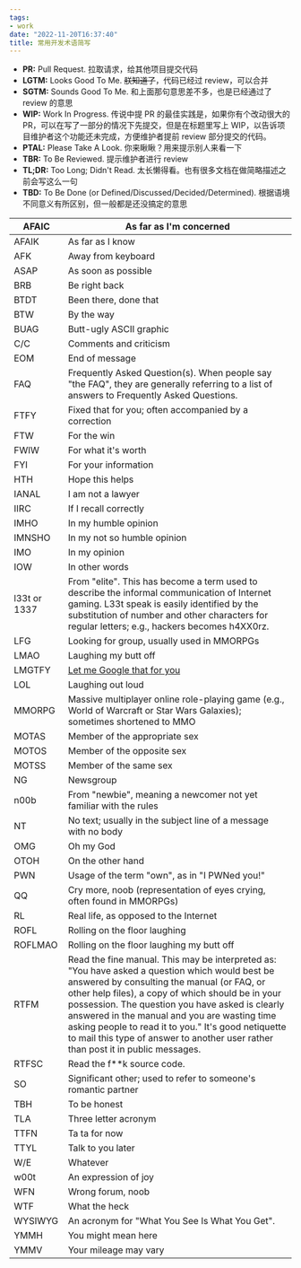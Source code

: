 ```yaml
---
tags:
- work
date: "2022-11-20T16:37:40"
title: 常用开发术语简写
---
```



-   **PR:** Pull Request. 拉取请求，给其他项目提交代码
-   **LGTM:** Looks Good To Me. ~~朕知道了~~，代码已经过 review，可以合并
-   **SGTM:** Sounds Good To Me. 和上面那句意思差不多，也是已经通过了 review 的意思
-   **WIP:** Work In Progress. 传说中提 PR 的最佳实践是，如果你有个改动很大的 PR，可以在写了一部分的情况下先提交，但是在标题里写上 WIP，以告诉项目维护者这个功能还未完成，方便维护者提前 review 部分提交的代码。
-   **PTAL:** Please Take A Look. 你来瞅瞅？用来提示别人来看一下
-   **TBR:** To Be Reviewed. 提示维护者进行 review
-   **TL;DR:** Too Long; Didn't Read. 太长懒得看。也有很多文档在做简略描述之前会写这么一句
-   **TBD:** To Be Done (or Defined/Discussed/Decided/Determined). 根据语境不同意义有所区别，但一般都是还没搞定的意思



| AFAIC        | As far as I'm concerned                                      |
| ------------ | ------------------------------------------------------------ |
| AFAIK        | As far as I know                                             |
| AFK          | Away from keyboard                                           |
| ASAP         | As soon as possible                                          |
| BRB          | Be right back                                                |
| BTDT         | Been there, done that                                        |
| BTW          | By the way                                                   |
| BUAG         | Butt-ugly ASCII graphic                                      |
| C/C          | Comments and criticism                                       |
| EOM          | End of message                                               |
| FAQ          | Frequently Asked Question(s). When people say "the FAQ", they are generally referring to a list of answers to Frequently Asked Questions. |
| FTFY         | Fixed that for you; often accompanied by a correction        |
| FTW          | For the win                                                  |
| FWIW         | For what it's worth                                          |
| FYI          | For your information                                         |
| HTH          | Hope this helps                                              |
| IANAL        | I am not a lawyer                                            |
| IIRC         | If I recall correctly                                        |
| IMHO         | In my humble opinion                                         |
| IMNSHO       | In my not so humble opinion                                  |
| IMO          | In my opinion                                                |
| IOW          | In other words                                               |
| l33t or 1337 | From "elite". This has become a term used to describe the informal communication of Internet gaming. L33t speak is easily identified by the substitution of number and other characters for regular letters; e.g., hackers becomes h4XX0rz. |
| LFG          | Looking for group, usually used in MMORPGs                   |
| LMAO         | Laughing my butt off                                         |
| LMGTFY       | [Let me Google that for you](http://lmgtfy.com/?q=lmgtfy)    |
| LOL          | Laughing out loud                                            |
| MMORPG       | Massive multiplayer online role-playing game (e.g., World of Warcraft or Star Wars Galaxies); sometimes shortened to MMO |
| MOTAS        | Member of the appropriate sex                                |
| MOTOS        | Member of the opposite sex                                   |
| MOTSS        | Member of the same sex                                       |
| NG           | Newsgroup                                                    |
| n00b         | From "newbie", meaning a newcomer not yet familiar with the rules |
| NT           | No text; usually in the subject line of a message with no body |
| OMG          | Oh my God                                                    |
| OTOH         | On the other hand                                            |
| PWN          | Usage of the term "own", as in "I PWNed you!"                |
| QQ           | Cry more, noob (representation of eyes crying, often found in MMORPGs) |
| RL           | Real life, as opposed to the Internet                        |
| ROFL         | Rolling on the floor laughing                                |
| ROFLMAO      | Rolling on the floor laughing my butt off                    |
| RTFM         | Read the fine manual. This may be interpreted as: "You have asked a question which would best be answered by consulting the manual (or FAQ, or other help files), a copy of which should be in your possession. The question you have asked is clearly answered in the manual and you are wasting time asking people to read it to you." It's good netiquette to mail this type of answer to another user rather than post it in public messages. |
| RTFSC        | Read the f**k source code.                                   |
| SO           | Significant other; used to refer to someone's romantic partner |
| TBH          | To be honest                                                 |
| TLA          | Three letter acronym                                         |
| TTFN         | Ta ta for now                                                |
| TTYL         | Talk to you later                                            |
| W/E          | Whatever                                                     |
| w00t         | An expression of joy                                         |
| WFN          | Wrong forum, noob                                            |
| WTF          | What the heck                                                |
| WYSIWYG      | An acronym for "What You See Is What You Get".               |
| YMMH         | You might mean here                                          |
| YMMV         | Your mileage may vary                                        |
